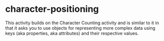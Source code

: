 # character-positioning
This activity builds on the Character Counting activity and is similar to it in that it asks you to use objects for representing more complex data using keys (aka properties, aka attributes) and their respective values.
